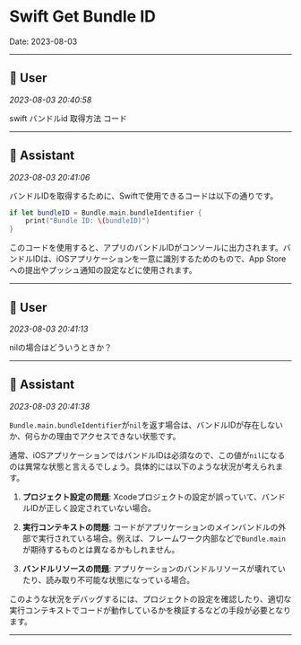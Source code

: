 # Swift Get Bundle ID

Date: 2023-08-03

---

## 👤 User
*2023-08-03 20:40:58*

swift バンドルid 取得方法 コード

---

## 🤖 Assistant
*2023-08-03 20:41:06*

バンドルIDを取得するために、Swiftで使用できるコードは以下の通りです。

```swift
if let bundleID = Bundle.main.bundleIdentifier {
    print("Bundle ID: \(bundleID)")
}
```

このコードを使用すると、アプリのバンドルIDがコンソールに出力されます。バンドルIDは、iOSアプリケーションを一意に識別するためのもので、App Storeへの提出やプッシュ通知の設定などに使用されます。

---

## 👤 User
*2023-08-03 20:41:13*

nilの場合はどういうときか？

---

## 🤖 Assistant
*2023-08-03 20:41:38*

`Bundle.main.bundleIdentifier`が`nil`を返す場合は、バンドルIDが存在しないか、何らかの理由でアクセスできない状態です。

通常、iOSアプリケーションではバンドルIDは必須なので、この値が`nil`になるのは異常な状態と言えるでしょう。具体的には以下のような状況が考えられます。

1. **プロジェクト設定の問題**: Xcodeプロジェクトの設定が誤っていて、バンドルIDが正しく設定されていない場合。

2. **実行コンテキストの問題**: コードがアプリケーションのメインバンドルの外部で実行されている場合。例えば、フレームワーク内部などで`Bundle.main`が期待するものとは異なるかもしれません。

3. **バンドルリソースの問題**: アプリケーションのバンドルリソースが壊れていたり、読み取り不可能な状態になっている場合。

このような状況をデバッグするには、プロジェクトの設定を確認したり、適切な実行コンテキストでコードが動作しているかを検証するなどの手段が必要となります。

---
